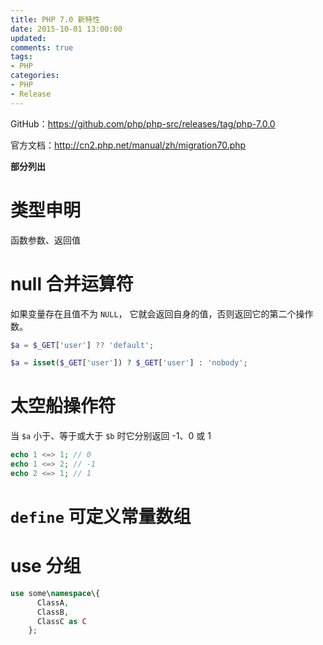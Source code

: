 ```yaml
---
title: PHP 7.0 新特性
date: 2015-10-01 13:00:00
updated:
comments: true
tags:
- PHP
categories:
- PHP
- Release
---
```


GitHub：https://github.com/php/php-src/releases/tag/php-7.0.0

官方文档：http://cn2.php.net/manual/zh/migration70.php

<!--more-->

**部分列出**

# 类型申明

函数参数、返回值

# null 合并运算符

如果变量存在且值不为 `NULL`， 它就会返回自身的值，否则返回它的第二个操作数。

```php
$a = $_GET['user'] ?? 'default';

$a = isset($_GET['user']) ? $_GET['user'] : 'nobody';
```

# 太空船操作符

当 `$a` 小于、等于或大于 `$b` 时它分别返回 -1、0 或 1

```php
echo 1 <=> 1; // 0
echo 1 <=> 2; // -1
echo 2 <=> 1; // 1
```

# `define` 可定义常量数组

# use 分组

```php
use some\namespace\{
      ClassA,
      ClassB,
      ClassC as C
    };
```
